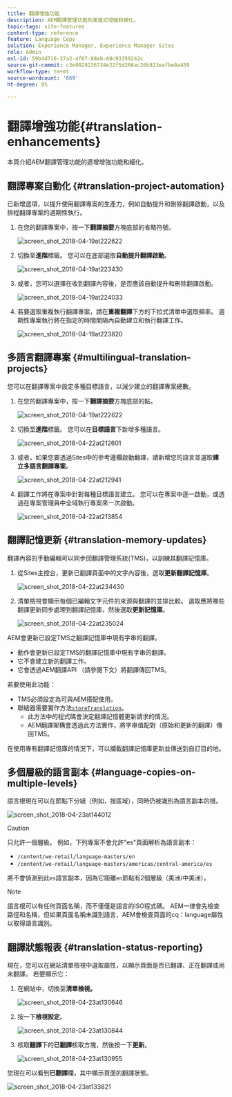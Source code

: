 ```yaml
---
title: 翻譯增強功能
description: AEM翻譯管理功能的漸進式增強和細化。
topic-tags: site-features
content-type: reference
feature: Language Copy
solution: Experience Manager, Experience Manager Sites
role: Admin
exl-id: 59b4d716-37a2-4f67-88eb-68c93359242c
source-git-commit: c3e9029236734e22f5d266ac26b923eafbe0a459
workflow-type: tm+mt
source-wordcount: '669'
ht-degree: 0%

---
```


# 翻譯增強功能{#translation-enhancements}

本頁介紹AEM翻譯管理功能的遞增增強功能和細化。

## 翻譯專案自動化 {#translation-project-automation}

已新增選項，以提升使用翻譯專案的生產力，例如自動提升和刪除翻譯啟動，以及排程翻譯專案的週期性執行。

1. 在您的翻譯專案中，按一下&#x200B;**翻譯摘要**&#x200B;方塊底部的省略符號。

   ![screen_shot_2018-04-19at222622](assets/screen_shot_2018-04-19at222622.jpg)

1. 切換至&#x200B;**進階**&#x200B;標籤。 您可以在底部選取&#x200B;**自動提升翻譯啟動**。

   ![screen_shot_2018-04-19at223430](assets/screen_shot_2018-04-19at223430.jpg)

1. 或者，您可以選擇在收到翻譯內容後，是否應該自動提升和刪除翻譯啟動。

   ![screen_shot_2018-04-19at224033](assets/screen_shot_2018-04-19at224033.jpg)

1. 若要選取重複執行翻譯專案，請在&#x200B;**重複翻譯**&#x200B;下方的下拉式清單中選取頻率。 週期性專案執行將在指定的時間間隔內自動建立和執行翻譯工作。

   ![screen_shot_2018-04-19at223820](assets/screen_shot_2018-04-19at223820.jpg)

## 多語言翻譯專案 {#multilingual-translation-projects}

您可以在翻譯專案中設定多種目標語言，以減少建立的翻譯專案總數。

1. 在您的翻譯專案中，按一下&#x200B;**翻譯摘要**&#x200B;方塊底部的點。

   ![screen_shot_2018-04-19at222622](assets/screen_shot_2018-04-19at222622.jpg)

1. 切換至&#x200B;**進階**&#x200B;標籤。 您可以在&#x200B;**目標語言**&#x200B;下新增多種語言。

   ![screen_shot_2018-04-22at212601](assets/screen_shot_2018-04-22at212601.jpg)

1. 或者，如果您要透過Sites中的參考邊欄啟動翻譯，請新增您的語言並選取&#x200B;**建立多語言翻譯專案**。

   ![screen_shot_2018-04-22at212941](assets/screen_shot_2018-04-22at212941.jpg)

1. 翻譯工作將在專案中針對每種目標語言建立。 您可以在專案中逐一啟動，或透過在專案管理員中全域執行專案來一次啟動。

   ![screen_shot_2018-04-22at213854](assets/screen_shot_2018-04-22at213854.jpg)

## 翻譯記憶更新 {#translation-memory-updates}

翻譯內容的手動編輯可以同步回翻譯管理系統(TMS)，以訓練其翻譯記憶庫。

1. 從Sites主控台，更新已翻譯頁面中的文字內容後，選取&#x200B;**更新翻譯記憶庫**。

   ![screen_shot_2018-04-22at234430](assets/screen_shot_2018-04-22at234430.jpg)

1. 清單檢視會顯示每個已編輯文字元件的來源與翻譯的並排比較。 選取應將哪些翻譯更新同步處理到翻譯記憶庫，然後選取&#x200B;**更新記憶庫**。

   ![screen_shot_2018-04-22at235024](assets/screen_shot_2018-04-22at235024.jpg)

AEM會更新已設定TMS之翻譯記憶庫中現有字串的翻譯。

* 動作會更新已設定TMS的翻譯記憶庫中現有字串的翻譯。
* 它不會建立新的翻譯工作。
* 它會透過AEM翻譯API （請參閱下文）將翻譯傳回TMS。

若要使用此功能：

* TMS必須設定為可與AEM搭配使用。
* 聯結器需要實作方法[`storeTranslation`](https://developer.adobe.com/experience-manager/reference-materials/cloud-service/javadoc/com/adobe/granite/translation/api/TranslationService.html)。
   * 此方法中的程式碼會決定翻譯記憶體更新請求的情況。
   * AEM翻譯架構會透過此方法實作，將字串值配對（原始和更新的翻譯）傳回TMS。

在使用專有翻譯記憶庫的情況下，可以攔截翻譯記憶庫更新並傳送到自訂目的地。

## 多個層級的語言副本 {#language-copies-on-multiple-levels}

語言根現在可以在節點下分組（例如，按區域），同時仍被識別為語言副本的根。

![screen_shot_2018-04-23at144012](assets/screen_shot_2018-04-23at144012.jpg)

>[!CAUTION]
>
>只允許一個層級。 例如，下列專案不會允許&quot;es&quot;頁面解析為語言副本：
>
>* `/content/we-retail/language-masters/en`
>* `/content/we-retail/language-masters/americas/central-america/es`
>
>將不會偵測到此`es`語言副本，因為它距離`en`節點有2個層級（美洲/中美洲）。

>[!NOTE]
>
>語言根可以有任何頁面名稱，而不僅僅是語言的ISO程式碼。 AEM一律會先檢查路徑和名稱，但如果頁面名稱未識別語言，AEM會檢查頁面的cq：language屬性以取得語言識別。

## 翻譯狀態報表 {#translation-status-reporting}

現在，您可以在網站清單檢視中選取屬性，以顯示頁面是否已翻譯、正在翻譯或尚未翻譯。 若要顯示它：

1. 在網站中，切換至&#x200B;**清單檢視。**

   ![screen_shot_2018-04-23at130646](assets/screen_shot_2018-04-23at130646.jpg)

1. 按一下&#x200B;**檢視設定**。

   ![screen_shot_2018-04-23at130844](assets/screen_shot_2018-04-23at130844.jpg)

1. 核取&#x200B;**翻譯**&#x200B;下的&#x200B;**已翻譯**&#x200B;核取方塊，然後按一下&#x200B;**更新**。

   ![screen_shot_2018-04-23at130955](assets/screen_shot_2018-04-23at130955.jpg)

您現在可以看到&#x200B;**已翻譯**&#x200B;欄，其中顯示頁面的翻譯狀態。

![screen_shot_2018-04-23at133821](assets/screen_shot_2018-04-23at133821.jpg)
